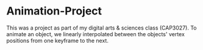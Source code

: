 # Animation-Project
This was a project as part of my digital arts & sciences class (CAP3027). To animate an object, we
linearly interpolated between the objects' vertex positions from one keyframe to the next.
